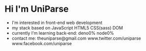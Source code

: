 <h1>Hi I'm UniParse</h1>
<ul>
  <li>I'm interested in front-end web development</li>
  <li>my stack based on JavaScript HTML5 CSS(sass) DOM</li>
  <li>currently I'm learning back-end: deno0% node0%</li>
  <li>contact me: theuniparse@gmail.com www.twitter.com/uniparse www.facebook.com/uniparse </li>
</ul>
